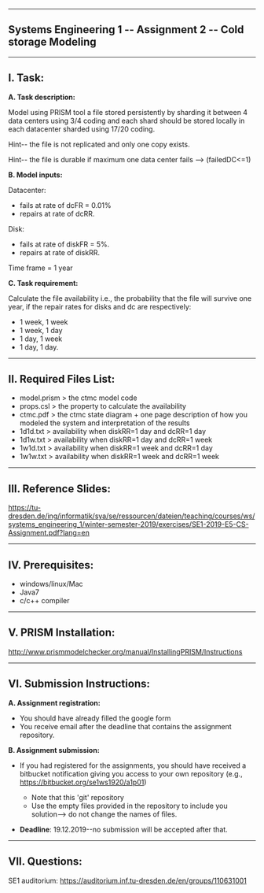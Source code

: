 ---------------------------------------------------------------
Systems Engineering 1 -- Assignment 2 --  Cold storage Modeling
---------------------------------------------------------------

--------
I. Task: 
--------
**A. Task description:**

Model using PRISM tool a file stored persistently by sharding it between 4 data centers using 3/4 coding and each shard should be stored locally in each datacenter sharded using 17/20 coding.
  
Hint-- the file is not replicated and only one copy exists.

Hint-- the file is durable if maximum one data center fails --> (failedDC<=1)

**B. Model inputs:**

Datacenter: 
- fails at rate of dcFR = 0.01% 
- repairs at rate of dcRR.

Disk: 
- fails at rate of diskFR = 5%.
- repairs at rate of diskRR.

Time frame = 1 year

**C. Task requirement:**

Calculate the file availability i.e., the probability that the file will survive one year, if the repair rates for disks and dc are respectively:
* 1 week, 1 week
* 1 week, 1 day
* 1 day, 1 week
* 1 day, 1 day.




------------------------
II. Required Files List:
------------------------
+ model.prism  >  the ctmc model code
+ props.csl    >  the property to calculate the availability 
+ ctmc.pdf     >  the ctmc state diagram + one page description of how you modeled the system and interpretation of the results
+ 1d1d.txt     >  availability when diskRR=1 day and dcRR=1 day
+ 1d1w.txt     >  availability when diskRR=1 day and dcRR=1 week
+ 1w1d.txt     >  availability when diskRR=1 week and dcRR=1 day
+ 1w1w.txt     >  availability when diskRR=1 week and dcRR=1 week

----------------------
III. Reference Slides:
----------------------

https://tu-dresden.de/ing/informatik/sya/se/ressourcen/dateien/teaching/courses/ws/systems_engineering_1/winter-semester-2019/exercises/SE1-2019-E5-CS-Assignment.pdf?lang=en

------------------
IV. Prerequisites:
------------------
* windows/linux/Mac
* Java7
* c/c++ compiler 

----------------------
V. PRISM Installation:
----------------------
http://www.prismmodelchecker.org/manual/InstallingPRISM/Instructions

----------------------------
VI. Submission Instructions:
----------------------------
**A. Assignment registration:**

- You should have already filled the google form
- You receive email after the deadline that contains the assignment repository.

**B. Assignment submission:**
- If you had registered for the assignments, you should have received a bitbucket notification giving you access to your own repository (e.g., https://bitbucket.org/se1ws1920/a1p01) 
    * Note that this 'git' repository
    * Use the empty files provided in the repository to include you solution--> do not change the names of files.

- **Deadline**: 19.12.2019--no submission will be accepted after that.

---------------
VII. Questions:
---------------
SE1 auditorium: https://auditorium.inf.tu-dresden.de/en/groups/110631001

